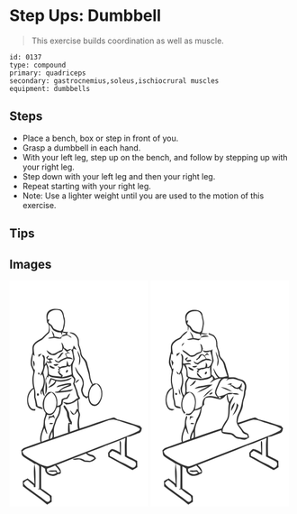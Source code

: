 # Step Ups: Dumbbell
> This exercise builds coordination as well as muscle.

``` 
id: 0137 
type: compound 
primary: quadriceps 
secondary: gastrocnemius,soleus,ischiocrural muscles 
equipment: dumbbells 
``` 

## Steps

 - Place a bench, box or step in front of you.
 - Grasp a dumbbell in each hand.
 - With your left leg, step up on the bench, and follow by stepping up with your right leg.
 - Step down with your left leg and then your right leg.
 - Repeat starting with your right leg.
 - Note: Use a lighter weight until you are used to the motion of this exercise.

## Tips


## Images

<svg width="185pt" height="400" viewBox="0 0 185 300" xmlns="http://www.w3.org/2000/svg">
  <g fill="#FFF">
    <path d="M0 0h185v300H0V0m51.11 41.12c-3.08 4.16-1.36 9.38-1.06 14.06 3.62 3.24 2.83 8.38 1.78 12.59-2.92 2.79-5.89 5.53-8.69 8.44-3.97 2.15-8.19 4.26-11.02 7.9-2.37 3.48-1.11 7.79-1.49 11.65-1.42 4.63-2.42 9.45-2.26 14.31.16 3.6 2.47 6.58 3.37 9.98.28 2.71-.69 5.34-.95 8.02-.66 4.72.01 9.47.94 14.1-7.04 4.2-9.13 13.18-7.78 20.8.79 4.94 4.61 10.41 10.25 9.5.13-.49.41-1.46.55-1.95-2.23.05-4.86.2-6.3-1.88-6.36-7.33-3.82-19.83 4.02-25.13.84 3.78.34 7.64.51 11.46 1.07 3.83 1.96 7.71 2.17 11.7 2.63 2.38 6.09 3.41 9.56 3.72-1.32-2.9-4.7-2.81-7.21-3.98-1.02-3.77-1.48-7.71-2.78-11.43-.05-3.7.27-7.46-.81-11.06-1.98-7.02-2.35-14.55-.52-21.64.27-1.73 1.4-4.31-.94-5.03-1.04-3.02-2.66-6.01-2.36-9.3.33-3.35.85-6.68 1.12-10.03.75.62 1.5 1.24 2.27 1.85-.26-3.59-1.23-7.12-1.08-10.73.54-5.71 6.6-8.35 11.03-10.78 3.15-2.82 5.81-6.16 9.07-8.88 2.39-3.1.51-7.29 1.03-10.84 2.63 2.17 3.05 6.29 6.33 7.75 2.6 1.48 5.58 2.09 8.56 2.09.49 1.28 1.04 2.54 1.65 3.78l.28-3.88c1.73.47 3.47.93 5.22 1.38-.22.32-.66.94-.88 1.26-3.02.28-5.36 2.12-6.8 4.71-2.68-.76-5.41-1.4-8.19-1.69.62-3.2-1.83-5.64-3.46-8.07.73 2.82 1.68 5.57 2.56 8.35-2.48.46-4.95.95-7.37 1.65 3.02 1.8 6.29-.47 9.49.04 2.78.35 5.51 1.49 8.29.44.02-.56.08-1.7.1-2.27 2.85-.54 5.73-2.36 8.66-1.53 1.5 1.21 3.02 2.4 4.84 3.08-.45-2.61-4.24-2.75-5.62-4.84l-.47.92c.45-1.4.1-3.58 2.15-3.82-2.53.03-5.05-.12-7.54-.55 1.91-6.21 4.07-13.09 1.62-19.45-.71-3.88-1.14-8.9-5.71-10.15-5.38-1.03-12.39-1.44-16.13 3.38m28.81 27.69c3.64 1.49 8.1 2.79 9.8 6.74 1.96 3.11 1.37 6.87 1.73 10.33 1.39 3.58 2.93 7.17 2.99 11.09.33 4.88 5.5 7.29 6.73 11.84 1.52 5.08 3.08 10.16 4.5 15.27.77 4.81 1.56 9.79 4.54 13.81-3.71 4.17-5.62 9.63-5.54 15.19-.65.43-1.3.86-1.95 1.28l.18-.89c-3.84-.23-4.42-4.56-5.56-7.4.31-3.4 2.08-6.56 1.75-10.04.16-4.56-2.14-8.76-5.22-11.98-2.89-2.8-3.98-6.81-6.36-9.98.77 3.6 1.65 7.45 4.28 10.2 2.49 2.85 5.14 5.91 5.57 9.85 1.62 4.32-2.65 8.05-1.75 12.37.57 2.25 1.31 4.48 2.45 6.5 1.65 1.3 3.52 2.29 5.24 3.5l.21-1.49c.4.01 1.19.04 1.59.05.06 4.25 1.82 9.12 5.99 10.91 3.76 1.33 7.58-1.15 9.4-4.38 4.07-6.56 4.76-15.69.25-22.21-2.06-3.22-6.51-3.62-9.74-2.13-1.22-3.73-3.29-7.23-3.43-11.24-.29-5.84-2.87-11.2-3.92-16.9-1.01-5.34-7.42-7.56-7.79-13.13-.45-2.91-1.04-5.81-2.19-8.53-1.91-3.95-.02-8.77-2.56-12.54-1.95-3.95-6.66-7.55-11.19-6.09M69.27 81.53c.54 3.49 2.21 6.94.7 10.44-4.77.87-8.16 5.05-13.07 5.18-2.57-1.53-4.88-3.43-7.35-5.11 1.22 5.44 8.95 9.05 13.49 5.01 2.1-1.91 4.95-2.37 7.39-3.66.72-1.27 1.27-2.61 1.65-4.03 1.3 2.36 3.55 3.88 5.52 5.64-.56.41-1.67 1.22-2.22 1.63l-1.37.03c.77 1.59 1.62 3.15 2.39 4.74a57.417 57.417 0 0 0-8.52 3.79l-1.98 1.89c-.59-.11-1.77-.34-2.36-.45-1.03-.71-2.08-1.39-3.14-2.05.52 2.94 3.2 3.81 5.78 4.15 1.79-1.71 3.98-2.84 6.15-3.97 1.45-.45 2.89-.97 4.28-1.59 2.67.06 5.31.46 7.89 1.16-1.32-2.72-4.35-3-7.03-2.86a14.04 14.04 0 0 0-2.26-3.75c.99-.64 1.98-1.29 2.98-1.94 1.02.38 2.05.74 3.09 1.09-1.25-1.2-2.71-2.14-4.22-2.97 1.65-.98 3.42-1.72 5.18-2.49 2.25 4.14 2.69 9.09 2.86 13.74-1.15 2.47-2.55 4.81-3.94 7.16-.6-.08-1.81-.23-2.42-.3-.34-2.13-1.11-4.14-1.97-6.11-.2 2.43-.49 4.85-.96 7.24-2.82.12-5.79-.03-8.24 1.63-1.13-.45-2.26-.9-3.39-1.32.71.9 1.44 1.76 2.21 2.62-.59.74-1.14 1.51-1.63 2.32l2.03.63c-.77.58-1.54 1.15-2.31 1.73 1.17 2.27 2.43 4.79 5.11 5.53-.35.21-1.07.61-1.43.82-5.18-.52-10.62-.14-15.34-2.72-.61-3.12-.74-6.3-.84-9.46-1.01-2.42-1.96-4.87-3.05-7.26-.62 1.38-1.15 2.81-1.94 4.1-.04-3.6.69-7.25 0-10.82-.29-1.8-1.77-2.6-3.53-2.54.7 2.13 2.47 4.1 2 6.47-.39 2.72-.45 5.46-.3 8.2.39 4.53-2.64 8.29-3.92 12.45.2.04.62.12.83.16l1.4-1.64c3.66 6.65 2.69 15.83-1.89 21.78-.18 1.99-.35 4.21 1.5 5.49.37-1.63-1.14-3.91.53-5.13.61 2.67 1.24 5.51 3.49 7.32-.41-3.16-1.5-6.23-1.51-9.43.62-3.37 1.93-6.64 1.76-10.12.28-4.14-1.36-8-2.21-11.97.57-2.78 1.63-5.45 2.13-8.26.53-.79 1.07-1.58 1.6-2.37 2.09 4.27 2.37 9.02 1.92 13.68-.67 1.77-1.89 3.28-2.61 5.03-.39 5.6.04 11.23-.23 16.84-.04 1.08-.11 3.23-.14 4.31 3.02-4.89 2.78-11.04 1.15-16.35-1.06-2.48.49-4.95 1.1-7.33.48.24 1.45.7 1.93.94 0-.69.01-2.05.02-2.74 4.35 3.21 9.84 2.82 14.92 3.63 5.39.92 10.78-.88 15.82-2.63 1.31 1.6 3.74 2.84 3.26 5.28.12 1.58-.69 3.02-1.19 4.47.95 2.85 2.23 5.58 3.3 8.38 1.4 3.48 1.07 7.62 3.76 10.51-4.03 1.64-6.68 5.61-11.07 6.5-3.23 1.07-6.44-.52-9.6-1.01 1.33 1.39 2.95 2.44 4.55 3.5 5.55-.13 11-2.17 14.87-6.22-.03 4.18.23 8.35.75 12.49-.47-.03-1.4-.09-1.87-.13-.61 2.4-1.5 4.76-3.34 6.5-1.66-1.28-3.37-2.59-4.32-4.51-.2 0-.6.01-.81.01 1.06 1.97 1.67 4.68 4.01 5.51 2.91-.04 4.33-2.86 5.8-4.89.48 1.61 1.36 3.17 1.31 4.89-.83 6.26-2.25 12.72-.72 18.99-3.58 1.29-7.23 2.41-10.74 3.9-.22-3.59-.56-7.17-.56-10.77.74.22 2.21.64 2.95.85.06-.75.17-2.27.23-3.03-.94-1.79-1.93-3.56-2.65-5.45-1.18-3.13-.46-6.79-2.42-9.66-1.55-2.51-2.76-5.29-4.86-7.4-.31.18-.92.55-1.23.73-.04 2.44 2.3 4.18 3.24 6.32 1.71 2.39 1.11 5.42 1.8 8.12.79 2.15 1.77 4.24 2.26 6.5.71.53 1.46 1.02 2.2 1.53-1.05.06-2.08.11-3.12.15-.23 4.3-.74 8.61-.28 12.92-6.38 1.9-12.63 4.22-18.88 6.51-.06-5.39-.86-10.94 1.1-16.12 1.45-3.71 2.13-7.8 4.61-11.02 2.8-4.21 3.28-9.43 3.4-14.35.77-.96 1.58-1.88 2.37-2.82.11-1.67.33-3.32.43-4.98 1.62-1.42 3.81-1.92 5.9-2.09 1.63-2.17 2.88-4.6 3.75-7.16-2.18 1.06-3.3 3.25-4.44 5.26-2.34.67-4.8 1.19-6.88 2.52-.47 2.01-.45 4.09-.91 6.09-1.26 1.53-3.08 2.63-5.1 2.6.72-5.14.38-10.74-2.72-15.1-1.98-3.46-7.6-4.74-10.41-1.59-6.62 6.59-8.53 18.65-2.36 26.09.23 3.27-1.46 6.21-2.17 9.32-.37 3.84-.15 7.85-1.71 11.46-2.07 5.74-4.45 11.86-2.75 18.02-7.15 2.6-14.34 5.08-21.5 7.65-1.87.53-3.07 2.13-4.36 3.46 1.16 2.31-.24 5.25 1.83 7.22 4.85 4.3 11.11 6.59 16.09 10.71.48.02 1.43.07 1.91.09 1.49 1.38 4.62 1.95 4.27 4.48-.05 9.6.1 19.2-.13 28.8l-1.33-.37c-.09.21-.27.61-.36.82 1.31.21 2.9-.17 3.92.92 3.59 2.95 7.44 5.58 11.4 8.02.83 2.24 2.19 5.14-.14 6.99-2.1 2.09-4.82-.37-6.56-1.73-5.43-4.69-11.72-8.22-17.25-12.77-3.65-3.05-8.55-5.12-10.43-9.8 1.49-1.64 3.01-3.46 5.31-3.9 2.54 2.53 5.33 4.78 8.19 6.95.07.62.22 1.87.3 2.49.53-.06 1.6-.18 2.13-.25-.25-8.72.58-17.51-.66-26.18-.21-1.08-.65-3.25-.86-4.34-1.38 8.73-.36 17.69.19 26.46-2.73-2.89-6.16-4.94-9.24-7.42-2.16 1.17-4.28 2.41-6.4 3.66-.01 2.29.11 4.57.19 6.86 10.49 8.46 22.02 15.6 32.27 24.36 2.01-1.22 4.04-2.42 6.05-3.64-.03-2.65-.07-5.3-.13-7.95-4.49-3.44-8.96-6.92-13.83-9.81-.13-9.83-.14-19.66.01-29.48 1.76.98 3.5 2.01 5.2 3.1-1.07 8.54 11.13 12.65 16.84 7.39 1.53-.26 3.69-.3 4.19-2.14.46-4.2-3.07-7.42-5.84-10.06 13.05-5.22 26.17-10.28 39.25-15.43 1.63 1.45 3.3 3.08 5.52 3.55 2.15.51 4.53.93 5.71 3.06-1.88 1.29-3.86 2.44-5.94 3.35-2.12-.48-4.29-.66-6.46-.55-4.72-3.95-11.18-3.49-16.72-1.79 3.1 1.76 6.59-.3 9.85.44 2.18.8 4.16 2.03 6.23 3.07 2.3-.1 4.58.36 6.88.37 3.15-1 6.58-2.13 8.37-5.16-1.51-1.75-2.82-4.18-5.38-4.42-2.3-.38-4.38-1.41-6.27-2.74 8.79-3.68 18.02-6.29 26.58-10.51.01.77.02 2.32.03 3.09.09-.98.17-1.96.25-2.93 8.07-2.96 16.06-6.15 23.99-9.47-1.4 8.09-.64 16.35-.72 24.51 4.2 2.97 9.23 4.46 13.61 7.12 2.49 2.84.64 8.24-3.44 7.99-4.35-1.81-8.17-4.67-12.58-6.36-6.16-2.62-11.6-6.66-17.77-9.23l-.24-3.94c1.26-1.02 2.53-2.03 3.8-3.04 4.02 1.56 7.81 3.65 11.42 6.02-.06-5.32.05-10.64.01-15.96.17-1.57-.72-2.8-1.87-3.74-.02 5.29.55 10.57.44 15.86-3.21-1.96-6.59-3.8-10.31-4.56-2.43.58-3.88 3.15-5.4 4.99-.23 1.84.13 3.69.27 5.53 10.76 5.83 21.51 11.69 32.19 17.66 2.21-1.29 4.4-2.59 6.52-4.02-.09-2.73-.18-5.45-.24-8.17-4.34-2.83-9.24-4.63-13.71-7.15-.34-8.34-.24-16.72-.01-25.07 5.81-.17 10.78-3.52 16.24-5.07 2.87-.65 3.21-4.07 3.64-6.47-.82-.95-1.63-1.9-2.44-2.86-10.13-2.7-19.88-6.86-30.21-8.78-1.81-1.01-3.56-2.89-5.83-2.3-15.08 4-29.62 9.8-44.47 14.56-1.18-5.81-.92-11.89.55-17.61.48-2.76-1.97-5.02-1.68-7.78.13-4.29-.04-8.58-.86-12.8.95-.67 1.88-1.37 2.78-2.09-1.17-2.29-2.93-4.35-3.12-7.02-.52-3.61-2.7-6.68-3.38-10.24l-1.19-2.15c.46-1.91 1.31-3.76 1.36-5.74-.09-2.12-2.01-3.38-2.86-5.16-1.16-4.13-1.1-8.48-.99-12.73.02-3.25 2.02-5.99 2.75-9.06-.33-4.67-2.56-9.17-1.56-13.92 1.07.35 3.22 1.05 4.29 1.41-1.27-1.9-2.67-3.71-3.86-5.66-.54 1.57-1.06 3.15-1.54 4.74l-1.52.88c-1.57-2.1-3.83-.14-5.71.26-.95-.68-1.91-1.36-2.86-2.03-.35-.25-1.06-.75-1.41-1-.62-2.6-1.38-5.34-3.47-7.16m21.21 11.09c.39 3.59 1.97 6.88 2.78 10.36-.11 3.1-.82 6.17-.47 9.29 3.54-6.37 1.42-13.9-2.31-19.65m-24.23 7.4c-1.01 1.1-1.87 2.33-2.37 3.74 1.38-.91 2.71-1.91 4.05-2.88 1.21-2 2.74-3.78 4.28-5.53-3.11-.49-4.51 2.52-5.96 4.67m-27.73-1.86c.07.75.2 2.25.27 3.01 1.44-1.43 2.9-2.85 4.28-4.34-1.53.4-3.04.86-4.55 1.33m13.12 1.19c-.86.79-1.72 1.57-2.58 2.36.44 2.29 2.53 3.1 4.56 3.66-.21.62-.61 1.87-.81 2.49-.89-.27-2.68-.81-3.57-1.09.88 3.75 4.91 1.75 7.52 2.17-.28-.57-.83-1.71-1.11-2.28l-.64 1.11c-.1-1.04-.19-2.08-.27-3.13.85-.06 2.54-.2 3.39-.27-1.81-2.55-4.97-.78-7.48-1 .29-1.43 1.03-2.57 2.2-3.42-.4-.2-.81-.4-1.21-.6m-19 14.64c1.51-2.8 1.4-5.97-1.05-8.24-.3 2.79.25 5.57 1.05 8.24m26.03-3.01c1.47 3.22 5.46 2.33 6.76-.56-2.26.16-4.51.37-6.76.56m-4.88 1.06c-.03.58-.1 1.73-.13 2.31 2.17 1.03 4.81 3.68 7.03 1.37-2.3-1.22-4.58-2.49-6.9-3.68m-15.29 9.9c-.8.85.05 3.09 1.36 2.52.89-.86-.1-3.04-1.36-2.52m16.42 7.18c-1.34 2.83-2.9 5.83-1.92 9.03.93-2.47 1.82-4.95 3.07-7.28 1.68.62 3.35 1.26 5.02 1.92-1.52 4.74-6.9 5.56-9.53 9.25 4.68-1.1 9.8-3.78 10.78-8.95 3.65.94 7.48 1.12 11.18.27 3.55-.84 7.77-1.29 9.74-4.85-5.21 1.87-10.54 3.93-16.18 3.51-4.26.1-8.1-1.96-12.16-2.9m33.06 7.09c2.03-1.35 3.96-2.95 5.22-5.08-2.68.46-4.89 2.27-5.22 5.08m-22.06 2.72c-1.47.23-2.27 1.49-3.07 2.59 5.79-1.25 11.4-3.54 17.38-3.74-4.52 2.61-10 3.84-13.51 7.95-1.62 1.73-4.28 1.39-6.36 2.19 1.48.58 3.03 1.19 4.64.8 5.28-.97 10.69-.85 15.94-1.97 1.68-.41 2.85-1.77 4.13-2.84-5.62 1.51-11.37 2.26-17.16 2.59 3.7-4.26 9.7-5.01 14.51-7.53-.13-1.01-.23-2.01-.43-3-5.46-.03-10.88 1.32-16.07 2.96m-28.71 10.65c-1.38.93-.34 4.03 1.41 2.93 1.53-.91.3-3.94-1.41-2.93z"/>
    <path d="M53.5 41.57c3.6-3.02 8.94-3.91 13.33-2.56 4.49 2.39 4.34 7.83 5.46 12.12.99 3.92-.37 7.88-1.07 11.74-.11 1.8-1.47 3.23-3.21 3.63-2.93-.55-5.91-1.37-8.5-2.88-1.31-1.43-1.96-3.31-3.14-4.82-1.53-1.22-3.16-2.32-4.64-3.61.49-1.4 1-2.79 1.5-4.18-.6.11-1.8.34-2.41.45-.18-3.46.07-7.3 2.68-9.89zM80.32 114.05c.42-.45 1.27-1.35 1.7-1.79.03 4.06.94 8.06.83 12.14-3.97 1.65-8.21 2.46-12.38 3.45.15-.62.47-1.85.62-2.47-1.88-1.03-3.44-2.51-4.79-4.16.51-.53 1.02-1.06 1.54-1.58-2.81-1.78.69-3.49 2.17-4.04 2.73-.27 5.37-.85 7.79-2.17.63.16 1.89.46 2.52.62m-2.89 4.32c-1.63.01-3.12 2.92-1.43 3.74 1.19-.31 3.2-3.17 1.43-3.74zM108.7 142.62c1.48-2.94 4.57-4.32 7.35-5.71 8.78 5.71 8.29 19.53 1 26.21-2.86 2.58-7.6 1.07-8.99-2.35-2.62-5.66-2.32-12.68.64-18.15zM46.71 159.08c.91-5.11 4.88-8.84 9.4-10.97 8.15 5.74 8.39 18.16 2.65 25.63-1.86 2.44-5.59 4.07-8.3 1.99-4.94-3.86-4.79-11.05-3.75-16.65z"/>
    <path d="M62.93 168.85c.71-1.39 2.67-.9 3.93-1.18a28.85 28.85 0 0 1-5.65 16.54c-.94 4.09-2.68 7.94-3.82 11.97-2.07 4.55-5.24 8.9-4.81 14.19-3.19 1.23-6.42 2.34-9.63 3.52-1.07-6.29.81-12.56 3.54-18.17 1.28 2.67 1.49 6.12 4.06 7.99-1.24-6.46-4.69-13.05-2.65-19.69.51-2.16 1.45-4.19 2.26-6.25 2.34.9 5.1 1.02 7.22-.5 2.99-1.88 4.07-5.42 5.55-8.42m-6.42 11.02c-1.32.03-2.65.07-3.98.11-.14 1.74-.26 3.49-.33 5.24.51-1.06 1.01-2.13 1.49-3.2 1.58-.38 3.16-.75 4.73-1.15.77.84 1.55 1.67 2.35 2.5-.54-1.84-1.14-3.65-1.73-5.47-.85.65-1.69 1.31-2.53 1.97m-3.49 10.11c1.92.96 3.86.7 5.52-.61-1.89-.37-4.06-1.27-5.52.61zM122.09 189.07c5.53-1.8 10.91-4.74 16.86-4.67 5.45.9 10.57 3.07 15.84 4.62 6.22 2.07 12.9 3.32 18.42 7.04 1.71.87-.19 3.24-1.46 3.58-16.61 8.14-34.3 13.79-51.44 20.7-19.74 7.62-39.48 15.27-59.21 22.94-3.69 1.15-7.18 3.25-11.11 3.46-3.93-.89-7.82-2.15-11.32-4.17-6.21-3.48-12.64-6.62-18.39-10.84-1.82-1.06-2.27-3.23-3.09-4.99 1.69-1.48 3.45-2.99 5.65-3.62 6.36-2.1 12.7-4.28 18.94-6.7 13.07-4.3 26.07-8.79 39.02-13.42 13.87-4.31 27.52-9.32 41.29-13.93zM54.19 209.93c.19-3.35 1.37-6.51 2.92-9.45 0 3.29 2.27 9.05-2.92 9.45zM50.01 249.72c3.66-1.27 7.37-2.48 10.79-4.33 2.69 2.62 5.07 5.53 7 8.76-1.22.36-2.45.71-3.67 1.04-.57-1.12-1.13-2.23-1.69-3.35-3.68.63-7.97-.74-11.13 1.56 3.23.52 6.5.74 9.74.2.52.37 1.57 1.11 2.09 1.48-3.98 3.65-10.16 2.38-13.1-1.89-.05-1.17-.06-2.32-.03-3.47z"/>
  </g>
  <g fill="#333">
    <path d="M51.11 41.12c3.74-4.82 10.75-4.41 16.13-3.38 4.57 1.25 5 6.27 5.71 10.15 2.45 6.36.29 13.24-1.62 19.45 2.49.43 5.01.58 7.54.55-2.05.24-1.7 2.42-2.15 3.82l.47-.92c1.38 2.09 5.17 2.23 5.62 4.84-1.82-.68-3.34-1.87-4.84-3.08-2.93-.83-5.81.99-8.66 1.53-.02.57-.08 1.71-.1 2.27-2.78 1.05-5.51-.09-8.29-.44-3.2-.51-6.47 1.76-9.49-.04 2.42-.7 4.89-1.19 7.37-1.65-.88-2.78-1.83-5.53-2.56-8.35 1.63 2.43 4.08 4.87 3.46 8.07 2.78.29 5.51.93 8.19 1.69 1.44-2.59 3.78-4.43 6.8-4.71.22-.32.66-.94.88-1.26-1.75-.45-3.49-.91-5.22-1.38l-.28 3.88c-.61-1.24-1.16-2.5-1.65-3.78-2.98 0-5.96-.61-8.56-2.09-3.28-1.46-3.7-5.58-6.33-7.75-.52 3.55 1.36 7.74-1.03 10.84-3.26 2.72-5.92 6.06-9.07 8.88C39 80.69 32.94 83.33 32.4 89.04c-.15 3.61.82 7.14 1.08 10.73-.77-.61-1.52-1.23-2.27-1.85-.27 3.35-.79 6.68-1.12 10.03-.3 3.29 1.32 6.28 2.36 9.3 2.34.72 1.21 3.3.94 5.03-1.83 7.09-1.46 14.62.52 21.64 1.08 3.6.76 7.36.81 11.06 1.3 3.72 1.76 7.66 2.78 11.43 2.51 1.17 5.89 1.08 7.21 3.98-3.47-.31-6.93-1.34-9.56-3.72-.21-3.99-1.1-7.87-2.17-11.7-.17-3.82.33-7.68-.51-11.46-7.84 5.3-10.38 17.8-4.02 25.13 1.44 2.08 4.07 1.93 6.3 1.88-.14.49-.42 1.46-.55 1.95-5.64.91-9.46-4.56-10.25-9.5-1.35-7.62.74-16.6 7.78-20.8-.93-4.63-1.6-9.38-.94-14.1.26-2.68 1.23-5.31.95-8.02-.9-3.4-3.21-6.38-3.37-9.98-.16-4.86.84-9.68 2.26-14.31.38-3.86-.88-8.17 1.49-11.65 2.83-3.64 7.05-5.75 11.02-7.9 2.8-2.91 5.77-5.65 8.69-8.44 1.05-4.21 1.84-9.35-1.78-12.59-.3-4.68-2.02-9.9 1.06-14.06m2.39.45c-2.61 2.59-2.86 6.43-2.68 9.89.61-.11 1.81-.34 2.41-.45-.5 1.39-1.01 2.78-1.5 4.18 1.48 1.29 3.11 2.39 4.64 3.61 1.18 1.51 1.83 3.39 3.14 4.82 2.59 1.51 5.57 2.33 8.5 2.88 1.74-.4 3.1-1.83 3.21-3.63.7-3.86 2.06-7.82 1.07-11.74-1.12-4.29-.97-9.73-5.46-12.12-4.39-1.35-9.73-.46-13.33 2.56z"/>
    <path d="M79.92 68.81c4.53-1.46 9.24 2.14 11.19 6.09 2.54 3.77.65 8.59 2.56 12.54 1.15 2.72 1.74 5.62 2.19 8.53.37 5.57 6.78 7.79 7.79 13.13 1.05 5.7 3.63 11.06 3.92 16.9.14 4.01 2.21 7.51 3.43 11.24 3.23-1.49 7.68-1.09 9.74 2.13 4.51 6.52 3.82 15.65-.25 22.21-1.82 3.23-5.64 5.71-9.4 4.38-4.17-1.79-5.93-6.66-5.99-10.91-.4-.01-1.19-.04-1.59-.05l-.21 1.49c-1.72-1.21-3.59-2.2-5.24-3.5-1.14-2.02-1.88-4.25-2.45-6.5-.9-4.32 3.37-8.05 1.75-12.37-.43-3.94-3.08-7-5.57-9.85-2.63-2.75-3.51-6.6-4.28-10.2 2.38 3.17 3.47 7.18 6.36 9.98 3.08 3.22 5.38 7.42 5.22 11.98.33 3.48-1.44 6.64-1.75 10.04 1.14 2.84 1.72 7.17 5.56 7.4l-.18.89c.65-.42 1.3-.85 1.95-1.28-.08-5.56 1.83-11.02 5.54-15.19-2.98-4.02-3.77-9-4.54-13.81-1.42-5.11-2.98-10.19-4.5-15.27-1.23-4.55-6.4-6.96-6.73-11.84-.06-3.92-1.6-7.51-2.99-11.09-.36-3.46.23-7.22-1.73-10.33-1.7-3.95-6.16-5.25-9.8-6.74m28.78 73.81c-2.96 5.47-3.26 12.49-.64 18.15 1.39 3.42 6.13 4.93 8.99 2.35 7.29-6.68 7.78-20.5-1-26.21-2.78 1.39-5.87 2.77-7.35 5.71z"/>
    <path d="M69.27 81.53c2.09 1.82 2.85 4.56 3.47 7.16.35.25 1.06.75 1.41 1 .95.67 1.91 1.35 2.86 2.03 1.88-.4 4.14-2.36 5.71-.26l1.52-.88c.48-1.59 1-3.17 1.54-4.74 1.19 1.95 2.59 3.76 3.86 5.66-1.07-.36-3.22-1.06-4.29-1.41-1 4.75 1.23 9.25 1.56 13.92-.73 3.07-2.73 5.81-2.75 9.06-.11 4.25-.17 8.6.99 12.73.85 1.78 2.77 3.04 2.86 5.16-.05 1.98-.9 3.83-1.36 5.74l1.19 2.15c.68 3.56 2.86 6.63 3.38 10.24.19 2.67 1.95 4.73 3.12 7.02-.9.72-1.83 1.42-2.78 2.09.82 4.22.99 8.51.86 12.8-.29 2.76 2.16 5.02 1.68 7.78-1.47 5.72-1.73 11.8-.55 17.61 14.85-4.76 29.39-10.56 44.47-14.56 2.27-.59 4.02 1.29 5.83 2.3 10.33 1.92 20.08 6.08 30.21 8.78.81.96 1.62 1.91 2.44 2.86-.43 2.4-.77 5.82-3.64 6.47-5.46 1.55-10.43 4.9-16.24 5.07-.23 8.35-.33 16.73.01 25.07 4.47 2.52 9.37 4.32 13.71 7.15.06 2.72.15 5.44.24 8.17-2.12 1.43-4.31 2.73-6.52 4.02-10.68-5.97-21.43-11.83-32.19-17.66-.14-1.84-.5-3.69-.27-5.53 1.52-1.84 2.97-4.41 5.4-4.99 3.72.76 7.1 2.6 10.31 4.56.11-5.29-.46-10.57-.44-15.86 1.15.94 2.04 2.17 1.87 3.74.04 5.32-.07 10.64-.01 15.96-3.61-2.37-7.4-4.46-11.42-6.02-1.27 1.01-2.54 2.02-3.8 3.04l.24 3.94c6.17 2.57 11.61 6.61 17.77 9.23 4.41 1.69 8.23 4.55 12.58 6.36 4.08.25 5.93-5.15 3.44-7.99-4.38-2.66-9.41-4.15-13.61-7.12.08-8.16-.68-16.42.72-24.51-7.93 3.32-15.92 6.51-23.99 9.47-.08.97-.16 1.95-.25 2.93-.01-.77-.02-2.32-.03-3.09-8.56 4.22-17.79 6.83-26.58 10.51 1.89 1.33 3.97 2.36 6.27 2.74 2.56.24 3.87 2.67 5.38 4.42-1.79 3.03-5.22 4.16-8.37 5.16-2.3-.01-4.58-.47-6.88-.37-2.07-1.04-4.05-2.27-6.23-3.07-3.26-.74-6.75 1.32-9.85-.44 5.54-1.7 12-2.16 16.72 1.79 2.17-.11 4.34.07 6.46.55 2.08-.91 4.06-2.06 5.94-3.35-1.18-2.13-3.56-2.55-5.71-3.06-2.22-.47-3.89-2.1-5.52-3.55-13.08 5.15-26.2 10.21-39.25 15.43 2.77 2.64 6.3 5.86 5.84 10.06-.5 1.84-2.66 1.88-4.19 2.14-5.71 5.26-17.91 1.15-16.84-7.39-1.7-1.09-3.44-2.12-5.2-3.1-.15 9.82-.14 19.65-.01 29.48 4.87 2.89 9.34 6.37 13.83 9.81.06 2.65.1 5.3.13 7.95-2.01 1.22-4.04 2.42-6.05 3.64-10.25-8.76-21.78-15.9-32.27-24.36-.08-2.29-.2-4.57-.19-6.86 2.12-1.25 4.24-2.49 6.4-3.66 3.08 2.48 6.51 4.53 9.24 7.42-.55-8.77-1.57-17.73-.19-26.46.21 1.09.65 3.26.86 4.34 1.24 8.67.41 17.46.66 26.18-.53.07-1.6.19-2.13.25-.08-.62-.23-1.87-.3-2.49-2.86-2.17-5.65-4.42-8.19-6.95-2.3.44-3.82 2.26-5.31 3.9 1.88 4.68 6.78 6.75 10.43 9.8 5.53 4.55 11.82 8.08 17.25 12.77 1.74 1.36 4.46 3.82 6.56 1.73 2.33-1.85.97-4.75.14-6.99-3.96-2.44-7.81-5.07-11.4-8.02-1.02-1.09-2.61-.71-3.92-.92.09-.21.27-.61.36-.82l1.33.37c.23-9.6.08-19.2.13-28.8.35-2.53-2.78-3.1-4.27-4.48-.48-.02-1.43-.07-1.91-.09-4.98-4.12-11.24-6.41-16.09-10.71-2.07-1.97-.67-4.91-1.83-7.22 1.29-1.33 2.49-2.93 4.36-3.46 7.16-2.57 14.35-5.05 21.5-7.65-1.7-6.16.68-12.28 2.75-18.02 1.56-3.61 1.34-7.62 1.71-11.46.71-3.11 2.4-6.05 2.17-9.32-6.17-7.44-4.26-19.5 2.36-26.09 2.81-3.15 8.43-1.87 10.41 1.59 3.1 4.36 3.44 9.96 2.72 15.1 2.02.03 3.84-1.07 5.1-2.6.46-2 .44-4.08.91-6.09 2.08-1.33 4.54-1.85 6.88-2.52 1.14-2.01 2.26-4.2 4.44-5.26-.87 2.56-2.12 4.99-3.75 7.16-2.09.17-4.28.67-5.9 2.09-.1 1.66-.32 3.31-.43 4.98-.79.94-1.6 1.86-2.37 2.82-.12 4.92-.6 10.14-3.4 14.35-2.48 3.22-3.16 7.31-4.61 11.02-1.96 5.18-1.16 10.73-1.1 16.12 6.25-2.29 12.5-4.61 18.88-6.51-.46-4.31.05-8.62.28-12.92 1.04-.04 2.07-.09 3.12-.15-.74-.51-1.49-1-2.2-1.53-.49-2.26-1.47-4.35-2.26-6.5-.69-2.7-.09-5.73-1.8-8.12-.94-2.14-3.28-3.88-3.24-6.32.31-.18.92-.55 1.23-.73 2.1 2.11 3.31 4.89 4.86 7.4 1.96 2.87 1.24 6.53 2.42 9.66.72 1.89 1.71 3.66 2.65 5.45-.06.76-.17 2.28-.23 3.03-.74-.21-2.21-.63-2.95-.85 0 3.6.34 7.18.56 10.77 3.51-1.49 7.16-2.61 10.74-3.9-1.53-6.27-.11-12.73.72-18.99.05-1.72-.83-3.28-1.31-4.89-1.47 2.03-2.89 4.85-5.8 4.89-2.34-.83-2.95-3.54-4.01-5.51.21 0 .61-.01.81-.01.95 1.92 2.66 3.23 4.32 4.51 1.84-1.74 2.73-4.1 3.34-6.5.47.04 1.4.1 1.87.13-.52-4.14-.78-8.31-.75-12.49-3.87 4.05-9.32 6.09-14.87 6.22-1.6-1.06-3.22-2.11-4.55-3.5 3.16.49 6.37 2.08 9.6 1.01 4.39-.89 7.04-4.86 11.07-6.5-2.69-2.89-2.36-7.03-3.76-10.51-1.07-2.8-2.35-5.53-3.3-8.38.5-1.45 1.31-2.89 1.19-4.47.48-2.44-1.95-3.68-3.26-5.28-5.04 1.75-10.43 3.55-15.82 2.63-5.08-.81-10.57-.42-14.92-3.63-.01.69-.02 2.05-.02 2.74-.48-.24-1.45-.7-1.93-.94-.61 2.38-2.16 4.85-1.1 7.33 1.63 5.31 1.87 11.46-1.15 16.35.03-1.08.1-3.23.14-4.31.27-5.61-.16-11.24.23-16.84.72-1.75 1.94-3.26 2.61-5.03.45-4.66.17-9.41-1.92-13.68-.53.79-1.07 1.58-1.6 2.37-.5 2.81-1.56 5.48-2.13 8.26.85 3.97 2.49 7.83 2.21 11.97.17 3.48-1.14 6.75-1.76 10.12.01 3.2 1.1 6.27 1.51 9.43-2.25-1.81-2.88-4.65-3.49-7.32-1.67 1.22-.16 3.5-.53 5.13-1.85-1.28-1.68-3.5-1.5-5.49 4.58-5.95 5.55-15.13 1.89-21.78l-1.4 1.64c-.21-.04-.63-.12-.83-.16 1.28-4.16 4.31-7.92 3.92-12.45-.15-2.74-.09-5.48.3-8.2.47-2.37-1.3-4.34-2-6.47 1.76-.06 3.24.74 3.53 2.54.69 3.57-.04 7.22 0 10.82.79-1.29 1.32-2.72 1.94-4.1 1.09 2.39 2.04 4.84 3.05 7.26.1 3.16.23 6.34.84 9.46 4.72 2.58 10.16 2.2 15.34 2.72.36-.21 1.08-.61 1.43-.82-2.68-.74-3.94-3.26-5.11-5.53.77-.58 1.54-1.15 2.31-1.73l-2.03-.63c.49-.81 1.04-1.58 1.63-2.32-.77-.86-1.5-1.72-2.21-2.62 1.13.42 2.26.87 3.39 1.32 2.45-1.66 5.42-1.51 8.24-1.63.47-2.39.76-4.81.96-7.24.86 1.97 1.63 3.98 1.97 6.11.61.07 1.82.22 2.42.3 1.39-2.35 2.79-4.69 3.94-7.16-.17-4.65-.61-9.6-2.86-13.74-1.76.77-3.53 1.51-5.18 2.49 1.51.83 2.97 1.77 4.22 2.97-1.04-.35-2.07-.71-3.09-1.09-1 .65-1.99 1.3-2.98 1.94.95 1.13 1.7 2.38 2.26 3.75 2.68-.14 5.71.14 7.03 2.86-2.58-.7-5.22-1.1-7.89-1.16-1.39.62-2.83 1.14-4.28 1.59-2.17 1.13-4.36 2.26-6.15 3.97-2.58-.34-5.26-1.21-5.78-4.15 1.06.66 2.11 1.34 3.14 2.05.59.11 1.77.34 2.36.45l1.98-1.89c2.73-1.5 5.58-2.75 8.52-3.79-.77-1.59-1.62-3.15-2.39-4.74l1.37-.03c.55-.41 1.66-1.22 2.22-1.63-1.97-1.76-4.22-3.28-5.52-5.64-.38 1.42-.93 2.76-1.65 4.03-2.44 1.29-5.29 1.75-7.39 3.66-4.54 4.04-12.27.43-13.49-5.01 2.47 1.68 4.78 3.58 7.35 5.11 4.91-.13 8.3-4.31 13.07-5.18 1.51-3.5-.16-6.95-.7-10.44m11.05 32.52c-.63-.16-1.89-.46-2.52-.62-2.42 1.32-5.06 1.9-7.79 2.17-1.48.55-4.98 2.26-2.17 4.04-.52.52-1.03 1.05-1.54 1.58 1.35 1.65 2.91 3.13 4.79 4.16-.15.62-.47 1.85-.62 2.47 4.17-.99 8.41-1.8 12.38-3.45.11-4.08-.8-8.08-.83-12.14-.43.44-1.28 1.34-1.7 1.79m-33.61 45.03c-1.04 5.6-1.19 12.79 3.75 16.65 2.71 2.08 6.44.45 8.3-1.99 5.74-7.47 5.5-19.89-2.65-25.63-4.52 2.13-8.49 5.86-9.4 10.97m16.22 9.77c-1.48 3-2.56 6.54-5.55 8.42-2.12 1.52-4.88 1.4-7.22.5-.81 2.06-1.75 4.09-2.26 6.25-2.04 6.64 1.41 13.23 2.65 19.69-2.57-1.87-2.78-5.32-4.06-7.99-2.73 5.61-4.61 11.88-3.54 18.17 3.21-1.18 6.44-2.29 9.63-3.52-.43-5.29 2.74-9.64 4.81-14.19 1.14-4.03 2.88-7.88 3.82-11.97a28.85 28.85 0 0 0 5.65-16.54c-1.26.28-3.22-.21-3.93 1.18m59.16 20.22c-13.77 4.61-27.42 9.62-41.29 13.93-12.95 4.63-25.95 9.12-39.02 13.42-6.24 2.42-12.58 4.6-18.94 6.7-2.2.63-3.96 2.14-5.65 3.62.82 1.76 1.27 3.93 3.09 4.99 5.75 4.22 12.18 7.36 18.39 10.84 3.5 2.02 7.39 3.28 11.32 4.17 3.93-.21 7.42-2.31 11.11-3.46 19.73-7.67 39.47-15.32 59.21-22.94 17.14-6.91 34.83-12.56 51.44-20.7 1.27-.34 3.17-2.71 1.46-3.58-5.52-3.72-12.2-4.97-18.42-7.04-5.27-1.55-10.39-3.72-15.84-4.62-5.95-.07-11.33 2.87-16.86 4.67m-67.9 20.86c5.19-.4 2.92-6.16 2.92-9.45-1.55 2.94-2.73 6.1-2.92 9.45m-4.18 39.79c-.03 1.15-.02 2.3.03 3.47 2.94 4.27 9.12 5.54 13.1 1.89-.52-.37-1.57-1.11-2.09-1.48-3.24.54-6.51.32-9.74-.2 3.16-2.3 7.45-.93 11.13-1.56.56 1.12 1.12 2.23 1.69 3.35 1.22-.33 2.45-.68 3.67-1.04-1.93-3.23-4.31-6.14-7-8.76-3.42 1.85-7.13 3.06-10.79 4.33z"/>
    <path d="M90.48 92.62c3.73 5.75 5.85 13.28 2.31 19.65-.35-3.12.36-6.19.47-9.29-.81-3.48-2.39-6.77-2.78-10.36zM66.25 100.02c1.45-2.15 2.85-5.16 5.96-4.67-1.54 1.75-3.07 3.53-4.28 5.53-1.34.97-2.67 1.97-4.05 2.88.5-1.41 1.36-2.64 2.37-3.74zM38.52 98.16c1.51-.47 3.02-.93 4.55-1.33-1.38 1.49-2.84 2.91-4.28 4.34-.07-.76-.2-2.26-.27-3.01zM51.64 99.35c.4.2.81.4 1.21.6-1.17.85-1.91 1.99-2.2 3.42 2.51.22 5.67-1.55 7.48 1-.85.07-2.54.21-3.39.27.08 1.05.17 2.09.27 3.13l.64-1.11c.28.57.83 1.71 1.11 2.28-2.61-.42-6.64 1.58-7.52-2.17.89.28 2.68.82 3.57 1.09.2-.62.6-1.87.81-2.49-2.03-.56-4.12-1.37-4.56-3.66.86-.79 1.72-1.57 2.58-2.36zM32.64 113.99c-.8-2.67-1.35-5.45-1.05-8.24 2.45 2.27 2.56 5.44 1.05 8.24zM58.67 110.98c2.25-.19 4.5-.4 6.76-.56-1.3 2.89-5.29 3.78-6.76.56zM53.79 112.04c2.32 1.19 4.6 2.46 6.9 3.68-2.22 2.31-4.86-.34-7.03-1.37.03-.58.1-1.73.13-2.31zM77.43 118.37c1.77.57-.24 3.43-1.43 3.74-1.69-.82-.2-3.73 1.43-3.74zM38.5 121.94c1.26-.52 2.25 1.66 1.36 2.52-1.31.57-2.16-1.67-1.36-2.52zM54.92 129.12c4.06.94 7.9 3 12.16 2.9 5.64.42 10.97-1.64 16.18-3.51-1.97 3.56-6.19 4.01-9.74 4.85-3.7.85-7.53.67-11.18-.27-.98 5.17-6.1 7.85-10.78 8.95 2.63-3.69 8.01-4.51 9.53-9.25-1.67-.66-3.34-1.3-5.02-1.92-1.25 2.33-2.14 4.81-3.07 7.28-.98-3.2.58-6.2 1.92-9.03zM87.98 136.21c.33-2.81 2.54-4.62 5.22-5.08-1.26 2.13-3.19 3.73-5.22 5.08zM65.92 138.93c5.19-1.64 10.61-2.99 16.07-2.96.2.99.3 1.99.43 3-4.81 2.52-10.81 3.27-14.51 7.53 5.79-.33 11.54-1.08 17.16-2.59-1.28 1.07-2.45 2.43-4.13 2.84-5.25 1.12-10.66 1-15.94 1.97-1.61.39-3.16-.22-4.64-.8 2.08-.8 4.74-.46 6.36-2.19 3.51-4.11 8.99-5.34 13.51-7.95-5.98.2-11.59 2.49-17.38 3.74.8-1.1 1.6-2.36 3.07-2.59zM37.21 149.58c1.71-1.01 2.94 2.02 1.41 2.93-1.75 1.1-2.79-2-1.41-2.93zM56.51 179.87c.84-.66 1.68-1.32 2.53-1.97.59 1.82 1.19 3.63 1.73 5.47-.8-.83-1.58-1.66-2.35-2.5-1.57.4-3.15.77-4.73 1.15-.48 1.07-.98 2.14-1.49 3.2.07-1.75.19-3.5.33-5.24 1.33-.04 2.66-.08 3.98-.11zM53.02 189.98c1.46-1.88 3.63-.98 5.52-.61-1.66 1.31-3.6 1.57-5.52.61z"/>
  </g>
</svg>

<svg width="185pt" height="400" viewBox="0 0 185 300" xmlns="http://www.w3.org/2000/svg">
  <g fill="#FFF">
    <path d="M0 0h185v300H0V0m56.39 38.44c-5.07.35-10.01 4.09-10.26 9.44.33 4.33-.05 9.29 3.44 12.53-.01 2.06.02 4.12.25 6.16.75-1.99.69-4.15.84-6.23 2.03 2.68 3.34 6.19 6.49 7.82 2.48 1.55 5.44 2.08 8.32 2.14a74.68 74.68 0 0 0 1.57 3.82l.36-3.89c2.94.89 6.05 1.44 8.98.14-2.64-.55-5.32-.84-7.99-1.26 1.24-3.55 1.94-7.25 2.47-10.97.82-4.8-1.39-9.34-1.95-14.05-1.48-5.22-7.98-5.9-12.52-5.65m-17.26 36.7c-3.84 1.9-8.02 3.8-10.55 7.42-2.24 3.38-1.5 7.53-1.53 11.34-1.3 4.61-2.7 9.29-2.65 14.14-.21 5.01 4.71 8.88 3.56 14-1.44 6.54-1.51 13.43.41 19.89-3.53 1.5-6.04 4.63-7.11 8.26-2.09 6.14-2.06 13.42 1.59 18.96 1.86 2.8 6.41 4.52 8.88 1.51-2.89-.29-6.54-.18-8.03-3.24-4.55-7.85-2.57-19.32 5.23-24.4 1.32 4.63-.59 9.54 1.15 14.06 1.12 2.9.67 6.13 1.7 9.03 1.74 2.94 5.8 3.41 8.91 3.15-1.33-2.76-4.89-2.27-7.25-3.58-.62-2.85-.76-5.79-1.63-8.58-1.4-3.95-.21-8.2-1.13-12.23-.94-4.58-2.44-9.1-2.31-13.83-.04-5.04 1.5-9.89 2.2-14.84-.42.19-1.26.58-1.68.78-.97-3.63-3.01-7.14-2.5-11.01.4-2.98.86-5.94 1.11-8.93l2.37.93c-.48-3.31-1.2-6.6-1.21-9.95.03-3.52 2.75-6.05 5.32-8.03 2.32-1.7 5.56-2.12 7.25-4.62 2.16-3.38 6.11-5.05 8.12-8.54-4.42 1.32-7.23 5.1-10.22 8.31m13.01-8.08c1.53 2.82 2.73 5.79 3.7 8.84-2.41.54-4.82 1.07-7.2 1.71 1.91 1.64 4.34.29 6.49.19 3-.64 5.86.83 8.8 1.13 1.14-.68 2.23-1.41 3.29-2.21-3.58.73-7.04-.51-10.55-.96.61-3.67-2.38-6.22-4.53-8.7m25.28 2.11c-.02.41-.07 1.24-.1 1.66 3.07 1.4 7.11 2.11 8.39 5.69 2.14 3.06 1.6 6.87 1.86 10.38 1.09 4.04 3.31 7.95 2.72 12.28 1.12 2.53 2.74 4.78 4.59 6.83 2.69 3.08 3.1 7.28 4.27 11.04 1.03 3.22 2.18 6.41 3.13 9.66-3.36.57-6.71 1.51-10.14 1.44-4.28-3.19-5.79-8.48-8.79-12.67 1.03 4.84 3 9.58 6.48 13.19-1.29.33-2.58.67-3.87 1.02-1.24-1.99-2.82-3.72-4.73-5.09-.04-3.51-.27-7.04.01-10.54.49-2.78 2.09-5.21 2.75-7.95-.6-5.11-2.59-10.13-1.39-15.33-.44.34-1.31 1.02-1.74 1.36-3.84.73-7.67 1.48-11.46.06 2.04 3.98 6.75 2.95 10.01 1.2 1.29 4.62 3.39 9.47 2.39 14.35-1.48 2.7-2.45 7.1-6.35 6.75l.04-3.05c-.63-1.09-1.25-2.19-1.85-3.29-.07 2.31.01 4.7-.97 6.86-2.63.8-5.52.38-8.04 1.7-1.29-.23-2.59-.45-3.88-.65.66.5 1.98 1.51 2.64 2.01l-1.5 1.62c.06 1.67.05 3.34.04 5.01 1.88 1.98 3.62 4.7 6.75 4.48-2.31-2.6-4.93-4.94-6.74-7.94l3.08.46c-.43-.47-1.3-1.4-1.73-1.86 1.44-.88 2.94-1.67 4.44-2.44 3.52.79 6.31-2.98 9.72-1.25l1.56-1.84c-.09 4.15 1.15 8.42.52 12.47-3.23 1.71-6.87 2.29-10.42 2.96-4.08.72-8.04-.98-12.11-.96-2.6.15-4.94-.99-7.25-2-.8-5.16-.22-10.65-3.28-15.21 2.39-1 5.03-.39 7.54-.4-2.37-4.01-7.09-.76-10.74-1.46-.71-4.16 2.48-11.25-3.34-12.71 2.98 4.64 1 9.93 1.49 15.01.37 4.21-2.18 7.82-3.39 11.67-1.19-1.26-2.41-2.5-3.65-3.71.33 1.16.68 2.33 1.02 3.49 1.11.35 2.22.7 3.33 1.07l1.4-2c1.96 5.73 2.52 12.16.31 17.91-1.9 4.86 1.19 9.45 2.49 13.94-3.04 7.14-3.34 16.35 2.13 22.44l1.24-1.75c-1.06-1.12-2.22-2.22-2.87-3.64-3.12-8.45-.37-19.95 8.82-23.24 7.65 4.04 8.18 14.23 5.37 21.46-1.42 3.86-5.03 8.08-9.61 6.85-.53.52-1.04 1.07-1.53 1.64 1.21.1 3.63.32 4.84.42 3.69-.62 4.72-4.9 7.72-6.46 2.75-.27 5.4-1.12 7.82-2.47-1.12 5.11-2.91 10.11-5.73 14.55-1.06 4.45-2.75 8.73-4.18 13.07-2.27 4.07-4.61 8.32-4.45 13.15-3.17 1.17-6.37 2.27-9.54 3.46-1.08-6.29.83-12.53 3.51-18.15 1.26 2.7 1.57 6.09 4.09 8.02-1.17-5.23-3.1-10.35-3.4-15.74.14-2.71 1.47-5.22 1.67-7.89-.32-.1-.94-.29-1.25-.38-2.37 4.67-1.44 10.08-2.77 15-2.21 6.26-5.13 12.87-3.35 19.62-7.16 2.58-14.35 5.08-21.5 7.67-1.84.55-3.07 2.08-4.32 3.43.84 2.57-.09 5.87 2.35 7.75 4.82 3.8 10.52 6.31 15.43 9.97-1.69 8.83-.47 17.94.02 26.84-2.79-2.83-6.17-4.92-9.26-7.37-2.15 1.18-4.27 2.43-6.38 3.69 0 2.29.13 4.57.21 6.86 10.5 8.44 22.01 15.61 32.27 24.35 2.01-1.23 4.03-2.43 6.04-3.64-.02-2.66-.07-5.32-.13-7.97-4.48-3.45-8.97-6.91-13.83-9.82-.06-9.76-.24-19.53.05-29.28 1.82.76 3.49 1.82 5.14 2.89-.8 5.38 4.42 9.64 9.44 9.62 4.04.56 7.45-2.07 11.07-3.36 2.07-4.31-2.46-8.26-5.27-11.04 22.41-9.11 45.21-17.25 67.48-26.66.08.74.22 2.22.3 2.95 0-.73.01-2.18.01-2.91 8.12-2.87 16.11-6.14 24.04-9.47-1.44 8.15-.42 16.46-.82 24.69 4.48 2.55 9.32 4.43 13.79 7 2.45 3.09.45 7.49-3.25 8.27-4.65-2.53-9.21-5.24-14.11-7.29-5.66-2.5-10.67-6.26-16.41-8.57-.12-1.32-.23-2.65-.34-3.97 1.29-1.02 2.58-2.04 3.88-3.07 3.98 1.55 7.64 3.76 11.33 5.91.08-5.29.07-10.59.05-15.88-.19-.99.01-3.01-1.55-2.83-.69 4.93.4 10.06.12 15.08-3.29-2.07-6.84-4.21-10.76-4.62-2.11 1.06-3.58 3.1-4.95 4.96-.21 1.84.12 3.69.26 5.53 10.76 5.84 21.52 11.68 32.2 17.66 2.2-1.28 4.39-2.59 6.51-4-.07-2.74-.16-5.47-.24-8.21-4.34-2.77-9.17-4.66-13.68-7.09-.4-8.34-.21-16.72-.06-25.07 5.81-.24 10.8-3.52 16.26-5.11 2.89-.64 3.19-4.07 3.67-6.46-.83-.95-1.65-1.91-2.46-2.87-10.13-2.73-19.88-6.84-30.19-8.8-1.83-1.01-3.61-2.88-5.9-2.27-7.5 1.76-14.58 4.99-22.06 6.81.29-4.04 1.03-8.13 2.99-11.71 2.11-4.08 4.26-8.34 4.22-13.06.14-5.82 3.73-10.94 3.28-16.84 1.7-4.23 1.97-9.46-1.09-13.15-2.13-3.18-6.34-2.75-9.42-4.41-3.55-1.81-7.53-1.44-11.36-1.28-1.33-5.71-3.23-11.26-4.73-16.93-.9-3.66-3.34-6.55-5.88-9.2-1.88-1.89-1.65-4.74-2.25-7.15-.67-3.7-3.03-7-2.75-10.88.27-4.29-1.38-8.63-4.42-11.65-2.14-1.48-4.68-2.26-7.08-3.22m-11.76 6.47c3.99-.89 7.92-2.01 12.06-1.39-3.43-3.52-9.02-1.7-12.06 1.39M41.72 86.73c1.17-1.44 2.25-2.97 3.22-4.57-1.9.91-3.78 2.06-3.22 4.57m24.36-2.91c1.01 3.31 2.46 6.71.83 10.09-2.66.91-5.5 1.55-7.57 3.58-1.7 1.66-4.13 1.47-6.3 1.53-3.39-2.82-6.75-5.72-10.79-7.56.48 1.06.62 2.47 1.84 2.99 2.74 1.69 5.01 4.03 7.76 5.7 2.82 1.77 6.43.54 8.76-1.48 1.9-1.73 4.5-2.15 6.69-3.37 1.16-1.51 2.05-3.33 2.31-5.22-.31-1.79-1.03-3.48-1.59-5.2-.49-.26-1.46-.8-1.94-1.06m20.65 10c.22 3.85 2.1 7.34 2.63 11.12-.21 2.88-.79 5.73-.59 8.64 3.96-6.31 1.03-13.77-2.04-19.76M34.61 97c.06.83.17 2.48.23 3.31 1.62-1.57 3.24-3.16 4.57-5-1.63.47-3.23 1.05-4.8 1.69m37.37 2.34c-.87-.87-1.75-1.73-2.56-2.66l1.56 2.53c-3.62-4.62-6.2.43-7.68 3.11-.81.55-1.61 1.1-2.41 1.65l.44 1.6c1.2-.93 2.42-1.84 3.65-2.74 1.04-1.58 2.16-3.1 3.4-4.52 2.15 1.24 4.29 2.62 5.24 5.05-1.57.71-3.2 1.28-4.87 1.71-2.07 1.36-4.22 2.61-6.17 4.15-.5-.12-1.5-.35-2-.47-1.05-.74-2.11-1.45-3.19-2.14.46 2.96 3.26 3.77 5.63 4.76 1.57-2.09 3.94-3.21 6.21-4.36 1.52-.52 3.01-1.11 4.46-1.8 2.66.19 5.3.57 7.92 1.01-1.77-2.12-4.26-3.05-7-2.79-.75-1.28-1.56-2.52-2.42-3.73.97-.56 1.93-1.12 2.89-1.68l3.06.87c-.96-1.03-1.94-2.04-2.92-3.04-1.1 1.15-2.18 2.31-3.24 3.49m-26.14 4.31c.62 1.9 2.16 3.08 3.85 4.01 1.5-.36 3-.71 4.5-1.06-.2-.43-.62-1.3-.83-1.73-1.92.34-3.86.57-5.8.65a7.883 7.883 0 0 1 2.18-3.53c-.23-.14-.68-.42-.91-.57-1 .75-1.99 1.49-2.99 2.23m-18.27 1.05c.24 2.81.58 5.63 1.4 8.35.51-1.49 1.02-2.97 1.52-4.46-.91-1.34-1.87-2.66-2.92-3.89m27.84 8.68c1.84 2.66 5.34 1.99 6.9-.55-2.31.11-4.61.28-6.9.55m-5.28.86c.51 1.87 1.62 3.54 3.56 4.14 1.21.72 4.42 1.69 3.24-.89-2.19-1.24-4.45-2.36-6.8-3.25m22.9 10.02c1.33-.23 2.58-2 1.92-3.28-1.69-1.21-3.91 2.55-1.92 3.28m-35.08 19.09c-.59 2.9-.3 5.81 1.54 8.18.13-2.81-.53-5.57-1.54-8.18m-3.92 8.43c1.81.04 1.7-2.96-.05-2.93-1.81-.01-1.72 2.97.05 2.93m18.45 28.47c-.2 1.64-.17 3.3-.13 4.95.44-1.04.88-2.09 1.3-3.14.97-.28 2.9-.83 3.87-1.11-1.64-.32-3.38-1.24-5.04-.7m.46 9.78c1.92.72 3.91.63 5.76-.23-1.89-.77-4.22-1.91-5.76.23z"/>
    <path d="M49.73 43.92c3.12-3.87 8.63-4.12 13.2-3.66 4.2 1.4 5.37 6.01 5.82 9.92 1.59 4.87.54 9.98-.66 14.81-.26 1.81-2.06 3.66-4.01 3.12-2.59-.56-5.09-1.58-7.44-2.82-1.59-1.38-2.28-3.49-3.66-5.05-1.35-1.12-2.8-2.1-4.19-3.18.41-1.5.86-3 1.32-4.49-.59.09-1.77.28-2.36.37.03-3.07-.17-6.54 1.98-9.02zM43.56 111.39c1.83 2.24 3.59 4.73 4.11 7.64.18 2.66.08 5.33.18 7.99.51.44 1.52 1.32 2.02 1.76-1.73 2.43-3.72 4.95-3.92 8.06-.06 3.44.53 6.86.32 10.3-.08 1.66-.52 3.22-1.29 4.69l.19.86c-3.67-3.17-3.94-8.66-2.6-13.02 1.99-6.17.43-12.65-1.22-18.69.75-3.19 1.73-6.34 2.21-9.59z"/>
    <path d="M65.96 132.08c5.69-.37 12.01-1.03 16.4-5.09.34 1.32.69 2.64 1.06 3.95-1.63 1.47-3.17 3.04-4.5 4.78 2.24-.92 4.11-2.49 6.19-3.7 2.69-1.62 5.92-1.79 8.93-2.38-1.58 1.97-3.14 4.01-3.98 6.42-1.4 3.99-3.83 7.68-4.24 11.97-.16 2.7 1.99 4.78 3.46 6.79-5.26-1.34-11.48-3.25-16.38.11-3.48 2.44-4.02 7.03-4.16 10.95-2.81 2.27-6.02 4.05-9.55 4.89.82-5.54 2.17-11.35-.06-16.77-1.15-4.22-6.1-7.95-10.39-5.83-.31-.39-.61-.78-.9-1.18.79-3.66-.07-7.36.14-11.04.63-2.31 2.15-4.25 3-6.48 4.66 2.27 10 1.59 14.98 2.61m-13.51 6.95c.03.14.09.43.12.58 3.9-.86 6.85-3.53 7.98-7.39-3.71.88-4.67 5.33-8.1 6.81m14.08.92c-2.9.35-5.61 1.54-7.84 3.42 5.92-1 11.83-2.08 17.76-3.1-5.01 2.38-10.04 4.85-14.43 8.28 7.39-2.42 14.29-6.26 20.67-10.67-5.47-.13-10.78 1.35-16.16 2.07m3.13 15.12c4.97-3.59 9.44-7.84 13.71-12.24-5.39 2.94-10.33 7.08-13.71 12.24m11.83-6.75c-1.2.51-2.67 1.03-3.31 2.27.65 2.25 6.67-2.32 3.31-2.27z"/>
    <path d="M95.86 130.93c1.82-1.9 4.73-1.05 7.06-1.44-.55.75-1.64 2.26-2.18 3.02 1.06-.57 2.12-1.16 3.18-1.76 2.94-.3 6-1.14 8.9-.14 2.39.72 4.72 1.61 7.13 2.26 2.96.6 4.61 3.54 5.56 6.15.31 3.38-1.15 6.63-1.13 10.01-.1 4.31-2.04 8.24-2.7 12.45-.96 4.74-1.82 9.63-4.27 13.87-2.1 3.85-3.04 8.23-2.89 12.6.98 4.84 5.13 8.06 7.28 12.34 1.27 2.72 4.25 3.59 6.89 4.37.3 1.16.59 2.32.88 3.49-5.17 1.17-10.38.16-15.39-1.2-1.77-1.23-3.04-3.13-5.07-3.97-4.15-1.95-8.9-.94-13.21-2.28-.05-8.02 7.74-12.95 8.75-20.62 1.08-4.97.58-10.11 1.43-15.1 1.11-4.2 3.86-7.77 4.8-12.05-2.38 2.4-4.35 5.14-5.89 8.14-1.37-3.2-1.93-6.65-2.5-10.06 1.74-.27 3.49-.46 5.26-.49.43-.19 1.28-.58 1.71-.78 2.54 1.56 5.65 1.8 8.51 1.16-2.99-2.68-7.18-1.21-10.77-1.94-3.25-.61-6.14 1.41-9.05 2.51-2.65 1.28-5.58 1.73-8.47 2.11-.82-1.79-2-3.5-2.28-5.49.76-3.92 2.75-7.44 4.24-11.12a14.48 14.48 0 0 1 4.22-6.04m6.21 6.73c1.95.3 4.01.26 5.84 1.11l-2.5.88c.75.08 2.24.23 2.99.3 2.48 3.2 6.33 4.44 10.26 3.22-.24.68-.71 2.03-.95 2.7l.67-1.41c1.54 1.07 3.28 2.27 5.25 1.64-.87-.41-2.59-1.24-3.46-1.65-.09-1.07-.16-2.14-.22-3.21l1.11.59c.3-2.18.63-4.35.9-6.53-1.73 2.13-2.53 5.33-5.39 6.24-3.48 1.66-5.52-2.86-8.89-2.95.08-.64.23-1.92.31-2.56-1.99.46-3.97 1-5.92 1.63m-8.56 3.61c4.94 2.27 9.86 4.85 15.2 6.04-4.44-3.13-9.71-5.75-15.2-6.04m13.68 31.84c2.42-3.57 4.46-7.45 5.35-11.7-3.61 2.75-5.27 7.26-5.35 11.7m7.47-10.28c.55 6.12-3.27 11.1-5.4 16.48 3.84-3.9 6.88-8.83 7.79-14.29-.76-.78-1.59-1.48-2.39-2.19z"/>
    <path d="M91 157.34c4.59.89 7.56-3.35 10.4-6.16.02 4.07.58 8.25 2.96 11.67-1.49 6.9.35 14.33-2.52 20.93-2.79 3.88-5.35 7.92-7.14 12.36-11.84 3.81-23.69 7.66-35.32 12.08.04-4.68-.79-9.47.52-14.04.97-4.09 2.83-7.9 4.67-11.66 2.38-4.45 3.11-9.54 3.72-14.48 1.1-1.28 2.21-2.55 3.28-3.86-.76-2.98.2-5.81 1.66-8.38 5.9-2.12 11.97.24 17.77 1.54z"/>
    <path d="M90.6 155.14c.26-1.3 2.58-1.16 3.07-.08-.23 1.33-2.59 1.19-3.07.08zM117.13 190.83c6.62-2.16 13.1-4.88 19.9-6.4 5.86-.03 11.27 2.8 16.84 4.31 6.94 2.28 14.34 3.71 20.42 8.02-.47.6-1.41 1.81-1.88 2.42-7.38 4.2-15.46 6.91-23.29 10.13-30.4 11.51-60.65 23.41-90.99 35.07-3.3 1.04-6.78 3.32-10.3 1.83-5.05-1.16-9.51-3.84-14.02-6.27-4.77-2.78-9.76-5.22-14.1-8.67-1.43-1.11-1.75-3.02-2.52-4.56 3.46-3.6 8.52-4.39 13-6.06 21.2-7.68 42.66-14.63 63.94-22.11.31 1.17.62 2.35.94 3.52 3.93 1.89 8.31 1.44 12.45 2.26 3.19 1.73 5.51 5.22 9.39 5.61 2.89.15 5.63 1.21 8.5 1.44 2.09-.77 3.92-2.08 5.9-3.07-.52-1.64-.49-3.57-1.6-4.95-2.12-1.53-5.02-2.08-6.43-4.47-1.91-2.79-4.02-5.43-6.15-8.05zM54.25 209.94c.13-3.39 1.37-6.56 2.87-9.56.23 2.66.63 5.34.29 8.01-.79.38-2.37 1.16-3.16 1.55zM33.75 243.01c2.02.92 4.15 1.79 5.83 3.29.3 10.14.13 20.31.02 30.46l-1.44-.36c-.02.27-.07.82-.1 1.09.95-.1 1.9-.19 2.85-.28 3.69 3.55 8.08 6.23 12.36 8.99.75 2.24 2.15 5.13-.2 6.92-1.79 2.05-4.48-.09-6.06-1.35-5.58-4.8-11.99-8.47-17.7-13.11-3.67-3.05-8.52-5.15-10.49-9.79 1.34-1.39 2.64-2.86 4.25-3.94 2.73.96 4.61 3.41 6.91 5.07 1.54 1.01 2.39 2.61 3.06 4.28l1.77-.12c-.4-8.76.79-17.65-.86-26.31-.1-1.62-.17-3.23-.2-4.84zM50.01 249.76c3.65-1.34 7.39-2.49 10.81-4.37 2.67 2.64 5.04 5.55 6.98 8.77-1.12.33-2.24.65-3.36.95-.79-1.08-1.5-2.22-2.4-3.22-1.73-.25-3.46.2-5.18.38-1.97-.23-4.08-.44-5.58 1.14.85.11 2.56.33 3.41.43 2.87.7 6.22-1.38 8.48 1.21-4 3.68-10.17 2.39-13.17-1.87 0-.85 0-2.57.01-3.42z"/>
  </g>
  <g fill="#333">
    <path d="M56.39 38.44c4.54-.25 11.04.43 12.52 5.65.56 4.71 2.77 9.25 1.95 14.05-.53 3.72-1.23 7.42-2.47 10.97 2.67.42 5.35.71 7.99 1.26-2.93 1.3-6.04.75-8.98-.14l-.36 3.89a74.68 74.68 0 0 1-1.57-3.82c-2.88-.06-5.84-.59-8.32-2.14-3.15-1.63-4.46-5.14-6.49-7.82-.15 2.08-.09 4.24-.84 6.23-.23-2.04-.26-4.1-.25-6.16-3.49-3.24-3.11-8.2-3.44-12.53.25-5.35 5.19-9.09 10.26-9.44m-6.66 5.48c-2.15 2.48-1.95 5.95-1.98 9.02.59-.09 1.77-.28 2.36-.37-.46 1.49-.91 2.99-1.32 4.49 1.39 1.08 2.84 2.06 4.19 3.18 1.38 1.56 2.07 3.67 3.66 5.05 2.35 1.24 4.85 2.26 7.44 2.82 1.95.54 3.75-1.31 4.01-3.12 1.2-4.83 2.25-9.94.66-14.81-.45-3.91-1.62-8.52-5.82-9.92-4.57-.46-10.08-.21-13.2 3.66zM39.13 75.14c2.99-3.21 5.8-6.99 10.22-8.31-2.01 3.49-5.96 5.16-8.12 8.54-1.69 2.5-4.93 2.92-7.25 4.62-2.57 1.98-5.29 4.51-5.32 8.03.01 3.35.73 6.64 1.21 9.95l-2.37-.93c-.25 2.99-.71 5.95-1.11 8.93-.51 3.87 1.53 7.38 2.5 11.01.42-.2 1.26-.59 1.68-.78-.7 4.95-2.24 9.8-2.2 14.84-.13 4.73 1.37 9.25 2.31 13.83.92 4.03-.27 8.28 1.13 12.23.87 2.79 1.01 5.73 1.63 8.58 2.36 1.31 5.92.82 7.25 3.58-3.11.26-7.17-.21-8.91-3.15-1.03-2.9-.58-6.13-1.7-9.03-1.74-4.52.17-9.43-1.15-14.06-7.8 5.08-9.78 16.55-5.23 24.4 1.49 3.06 5.14 2.95 8.03 3.24-2.47 3.01-7.02 1.29-8.88-1.51-3.65-5.54-3.68-12.82-1.59-18.96 1.07-3.63 3.58-6.76 7.11-8.26-1.92-6.46-1.85-13.35-.41-19.89 1.15-5.12-3.77-8.99-3.56-14-.05-4.85 1.35-9.53 2.65-14.14.03-3.81-.71-7.96 1.53-11.34 2.53-3.62 6.71-5.52 10.55-7.42z"/>
    <path d="M52.14 67.06c2.15 2.48 5.14 5.03 4.53 8.7 3.51.45 6.97 1.69 10.55.96-1.06.8-2.15 1.53-3.29 2.21-2.94-.3-5.8-1.77-8.8-1.13-2.15.1-4.58 1.45-6.49-.19 2.38-.64 4.79-1.17 7.2-1.71-.97-3.05-2.17-6.02-3.7-8.84zM77.42 69.17c2.4.96 4.94 1.74 7.08 3.22 3.04 3.02 4.69 7.36 4.42 11.65-.28 3.88 2.08 7.18 2.75 10.88.6 2.41.37 5.26 2.25 7.15 2.54 2.65 4.98 5.54 5.88 9.2 1.5 5.67 3.4 11.22 4.73 16.93 3.83-.16 7.81-.53 11.36 1.28 3.08 1.66 7.29 1.23 9.42 4.41 3.06 3.69 2.79 8.92 1.09 13.15.45 5.9-3.14 11.02-3.28 16.84.04 4.72-2.11 8.98-4.22 13.06-1.96 3.58-2.7 7.67-2.99 11.71 7.48-1.82 14.56-5.05 22.06-6.81 2.29-.61 4.07 1.26 5.9 2.27 10.31 1.96 20.06 6.07 30.19 8.8.81.96 1.63 1.92 2.46 2.87-.48 2.39-.78 5.82-3.67 6.46-5.46 1.59-10.45 4.87-16.26 5.11-.15 8.35-.34 16.73.06 25.07 4.51 2.43 9.34 4.32 13.68 7.09.08 2.74.17 5.47.24 8.21-2.12 1.41-4.31 2.72-6.51 4-10.68-5.98-21.44-11.82-32.2-17.66-.14-1.84-.47-3.69-.26-5.53 1.37-1.86 2.84-3.9 4.95-4.96 3.92.41 7.47 2.55 10.76 4.62.28-5.02-.81-10.15-.12-15.08 1.56-.18 1.36 1.84 1.55 2.83.02 5.29.03 10.59-.05 15.88-3.69-2.15-7.35-4.36-11.33-5.91-1.3 1.03-2.59 2.05-3.88 3.07.11 1.32.22 2.65.34 3.97 5.74 2.31 10.75 6.07 16.41 8.57 4.9 2.05 9.46 4.76 14.11 7.29 3.7-.78 5.7-5.18 3.25-8.27-4.47-2.57-9.31-4.45-13.79-7 .4-8.23-.62-16.54.82-24.69-7.93 3.33-15.92 6.6-24.04 9.47 0 .73-.01 2.18-.01 2.91-.08-.73-.22-2.21-.3-2.95-22.27 9.41-45.07 17.55-67.48 26.66 2.81 2.78 7.34 6.73 5.27 11.04-3.62 1.29-7.03 3.92-11.07 3.36-5.02.02-10.24-4.24-9.44-9.62-1.65-1.07-3.32-2.13-5.14-2.89-.29 9.75-.11 19.52-.05 29.28 4.86 2.91 9.35 6.37 13.83 9.82.06 2.65.11 5.31.13 7.97-2.01 1.21-4.03 2.41-6.04 3.64-10.26-8.74-21.77-15.91-32.27-24.35-.08-2.29-.21-4.57-.21-6.86 2.11-1.26 4.23-2.51 6.38-3.69 3.09 2.45 6.47 4.54 9.26 7.37-.49-8.9-1.71-18.01-.02-26.84-4.91-3.66-10.61-6.17-15.43-9.97-2.44-1.88-1.51-5.18-2.35-7.75 1.25-1.35 2.48-2.88 4.32-3.43 7.15-2.59 14.34-5.09 21.5-7.67-1.78-6.75 1.14-13.36 3.35-19.62 1.33-4.92.4-10.33 2.77-15 .31.09.93.28 1.25.38-.2 2.67-1.53 5.18-1.67 7.89.3 5.39 2.23 10.51 3.4 15.74-2.52-1.93-2.83-5.32-4.09-8.02-2.68 5.62-4.59 11.86-3.51 18.15 3.17-1.19 6.37-2.29 9.54-3.46-.16-4.83 2.18-9.08 4.45-13.15 1.43-4.34 3.12-8.62 4.18-13.07 2.82-4.44 4.61-9.44 5.73-14.55-2.42 1.35-5.07 2.2-7.82 2.47-3 1.56-4.03 5.84-7.72 6.46-1.21-.1-3.63-.32-4.84-.42.49-.57 1-1.12 1.53-1.64 4.58 1.23 8.19-2.99 9.61-6.85 2.81-7.23 2.28-17.42-5.37-21.46-9.19 3.29-11.94 14.79-8.82 23.24.65 1.42 1.81 2.52 2.87 3.64l-1.24 1.75c-5.47-6.09-5.17-15.3-2.13-22.44-1.3-4.49-4.39-9.08-2.49-13.94 2.21-5.75 1.65-12.18-.31-17.91l-1.4 2c-1.11-.37-2.22-.72-3.33-1.07-.34-1.16-.69-2.33-1.02-3.49 1.24 1.21 2.46 2.45 3.65 3.71 1.21-3.85 3.76-7.46 3.39-11.67-.49-5.08 1.49-10.37-1.49-15.01 5.82 1.46 2.63 8.55 3.34 12.71 3.65.7 8.37-2.55 10.74 1.46-2.51.01-5.15-.6-7.54.4 3.06 4.56 2.48 10.05 3.28 15.21 2.31 1.01 4.65 2.15 7.25 2 4.07-.02 8.03 1.68 12.11.96 3.55-.67 7.19-1.25 10.42-2.96.63-4.05-.61-8.32-.52-12.47l-1.56 1.84c-3.41-1.73-6.2 2.04-9.72 1.25-1.5.77-3 1.56-4.44 2.44.43.46 1.3 1.39 1.73 1.86l-3.08-.46c1.81 3 4.43 5.34 6.74 7.94-3.13.22-4.87-2.5-6.75-4.48.01-1.67.02-3.34-.04-5.01l1.5-1.62c-.66-.5-1.98-1.51-2.64-2.01 1.29.2 2.59.42 3.88.65 2.52-1.32 5.41-.9 8.04-1.7.98-2.16.9-4.55.97-6.86.6 1.1 1.22 2.2 1.85 3.29l-.04 3.05c3.9.35 4.87-4.05 6.35-6.75 1-4.88-1.1-9.73-2.39-14.35-3.26 1.75-7.97 2.78-10.01-1.2 3.79 1.42 7.62.67 11.46-.06.43-.34 1.3-1.02 1.74-1.36-1.2 5.2.79 10.22 1.39 15.33-.66 2.74-2.26 5.17-2.75 7.95-.28 3.5-.05 7.03-.01 10.54 1.91 1.37 3.49 3.1 4.73 5.09 1.29-.35 2.58-.69 3.87-1.02-3.48-3.61-5.45-8.35-6.48-13.19 3 4.19 4.51 9.48 8.79 12.67 3.43.07 6.78-.87 10.14-1.44-.95-3.25-2.1-6.44-3.13-9.66-1.17-3.76-1.58-7.96-4.27-11.04-1.85-2.05-3.47-4.3-4.59-6.83.59-4.33-1.63-8.24-2.72-12.28-.26-3.51.28-7.32-1.86-10.38-1.28-3.58-5.32-4.29-8.39-5.69.03-.42.08-1.25.1-1.66m-33.86 42.22c-.48 3.25-1.46 6.4-2.21 9.59 1.65 6.04 3.21 12.52 1.22 18.69-1.34 4.36-1.07 9.85 2.6 13.02l-.19-.86c.77-1.47 1.21-3.03 1.29-4.69.21-3.44-.38-6.86-.32-10.3.2-3.11 2.19-5.63 3.92-8.06-.5-.44-1.51-1.32-2.02-1.76-.1-2.66 0-5.33-.18-7.99-.52-2.91-2.28-5.4-4.11-7.64m22.4 20.69c-4.98-1.02-10.32-.34-14.98-2.61-.85 2.23-2.37 4.17-3 6.48-.21 3.68.65 7.38-.14 11.04.29.4.59.79.9 1.18 4.29-2.12 9.24 1.61 10.39 5.83 2.23 5.42.88 11.23.06 16.77 3.53-.84 6.74-2.62 9.55-4.89.14-3.92.68-8.51 4.16-10.95 4.9-3.36 11.12-1.45 16.38-.11-1.47-2.01-3.62-4.09-3.46-6.79.41-4.29 2.84-7.98 4.24-11.97.84-2.41 2.4-4.45 3.98-6.42-3.01.59-6.24.76-8.93 2.38-2.08 1.21-3.95 2.78-6.19 3.7 1.33-1.74 2.87-3.31 4.5-4.78-.37-1.31-.72-2.63-1.06-3.95-4.39 4.06-10.71 4.72-16.4 5.09m29.9-1.15a14.48 14.48 0 0 0-4.22 6.04c-1.49 3.68-3.48 7.2-4.24 11.12.28 1.99 1.46 3.7 2.28 5.49 2.89-.38 5.82-.83 8.47-2.11 2.91-1.1 5.8-3.12 9.05-2.51 3.59.73 7.78-.74 10.77 1.94-2.86.64-5.97.4-8.51-1.16-.43.2-1.28.59-1.71.78-1.77.03-3.52.22-5.26.49.57 3.41 1.13 6.86 2.5 10.06 1.54-3 3.51-5.74 5.89-8.14-.94 4.28-3.69 7.85-4.8 12.05-.85 4.99-.35 10.13-1.43 15.1-1.01 7.67-8.8 12.6-8.75 20.62 4.31 1.34 9.06.33 13.21 2.28 2.03.84 3.3 2.74 5.07 3.97 5.01 1.36 10.22 2.37 15.39 1.2-.29-1.17-.58-2.33-.88-3.49-2.64-.78-5.62-1.65-6.89-4.37-2.15-4.28-6.3-7.5-7.28-12.34-.15-4.37.79-8.75 2.89-12.6 2.45-4.24 3.31-9.13 4.27-13.87.66-4.21 2.6-8.14 2.7-12.45-.02-3.38 1.44-6.63 1.13-10.01-.95-2.61-2.6-5.55-5.56-6.15-2.41-.65-4.74-1.54-7.13-2.26-2.9-1-5.96-.16-8.9.14-1.06.6-2.12 1.19-3.18 1.76.54-.76 1.63-2.27 2.18-3.02-2.33.39-5.24-.46-7.06 1.44M91 157.34c-5.8-1.3-11.87-3.66-17.77-1.54-1.46 2.57-2.42 5.4-1.66 8.38-1.07 1.31-2.18 2.58-3.28 3.86-.61 4.94-1.34 10.03-3.72 14.48-1.84 3.76-3.7 7.57-4.67 11.66-1.31 4.57-.48 9.36-.52 14.04 11.63-4.42 23.48-8.27 35.32-12.08 1.79-4.44 4.35-8.48 7.14-12.36 2.87-6.6 1.03-14.03 2.52-20.93-2.38-3.42-2.94-7.6-2.96-11.67-2.84 2.81-5.81 7.05-10.4 6.16m-.4-2.2c.48 1.11 2.84 1.25 3.07-.08-.49-1.08-2.81-1.22-3.07.08m26.53 35.69c2.13 2.62 4.24 5.26 6.15 8.05 1.41 2.39 4.31 2.94 6.43 4.47 1.11 1.38 1.08 3.31 1.6 4.95-1.98.99-3.81 2.3-5.9 3.07-2.87-.23-5.61-1.29-8.5-1.44-3.88-.39-6.2-3.88-9.39-5.61-4.14-.82-8.52-.37-12.45-2.26-.32-1.17-.63-2.35-.94-3.52-21.28 7.48-42.74 14.43-63.94 22.11-4.48 1.67-9.54 2.46-13 6.06.77 1.54 1.09 3.45 2.52 4.56 4.34 3.45 9.33 5.89 14.1 8.67 4.51 2.43 8.97 5.11 14.02 6.27 3.52 1.49 7-.79 10.3-1.83 30.34-11.66 60.59-23.56 90.99-35.07 7.83-3.22 15.91-5.93 23.29-10.13.47-.61 1.41-1.82 1.88-2.42-6.08-4.31-13.48-5.74-20.42-8.02-5.57-1.51-10.98-4.34-16.84-4.31-6.8 1.52-13.28 4.24-19.9 6.4m-62.88 19.11c.79-.39 2.37-1.17 3.16-1.55.34-2.67-.06-5.35-.29-8.01-1.5 3-2.74 6.17-2.87 9.56m-20.5 33.07c.03 1.61.1 3.22.2 4.84 1.65 8.66.46 17.55.86 26.31l-1.77.12c-.67-1.67-1.52-3.27-3.06-4.28-2.3-1.66-4.18-4.11-6.91-5.07-1.61 1.08-2.91 2.55-4.25 3.94 1.97 4.64 6.82 6.74 10.49 9.79 5.71 4.64 12.12 8.31 17.7 13.11 1.58 1.26 4.27 3.4 6.06 1.35 2.35-1.79.95-4.68.2-6.92-4.28-2.76-8.67-5.44-12.36-8.99-.95.09-1.9.18-2.85.28.03-.27.08-.82.1-1.09l1.44.36c.11-10.15.28-20.32-.02-30.46-1.68-1.5-3.81-2.37-5.83-3.29m16.26 6.75c-.01.85-.01 2.57-.01 3.42 3 4.26 9.17 5.55 13.17 1.87-2.26-2.59-5.61-.51-8.48-1.21-.85-.1-2.56-.32-3.41-.43 1.5-1.58 3.61-1.37 5.58-1.14 1.72-.18 3.45-.63 5.18-.38.9 1 1.61 2.14 2.4 3.22 1.12-.3 2.24-.62 3.36-.95-1.94-3.22-4.31-6.13-6.98-8.77-3.42 1.88-7.16 3.03-10.81 4.37z"/>
    <path d="M65.66 75.64c3.04-3.09 8.63-4.91 12.06-1.39-4.14-.62-8.07.5-12.06 1.39zM41.72 86.73c-.56-2.51 1.32-3.66 3.22-4.57-.97 1.6-2.05 3.13-3.22 4.57zM66.08 83.82c.48.26 1.45.8 1.94 1.06.56 1.72 1.28 3.41 1.59 5.2-.26 1.89-1.15 3.71-2.31 5.22-2.19 1.22-4.79 1.64-6.69 3.37-2.33 2.02-5.94 3.25-8.76 1.48-2.75-1.67-5.02-4.01-7.76-5.7-1.22-.52-1.36-1.93-1.84-2.99 4.04 1.84 7.4 4.74 10.79 7.56 2.17-.06 4.6.13 6.3-1.53 2.07-2.03 4.91-2.67 7.57-3.58 1.63-3.38.18-6.78-.83-10.09zM86.73 93.82c3.07 5.99 6 13.45 2.04 19.76-.2-2.91.38-5.76.59-8.64-.53-3.78-2.41-7.27-2.63-11.12zM34.61 97c1.57-.64 3.17-1.22 4.8-1.69-1.33 1.84-2.95 3.43-4.57 5-.06-.83-.17-2.48-.23-3.31zM71.98 99.34c1.06-1.18 2.14-2.34 3.24-3.49.98 1 1.96 2.01 2.92 3.04l-3.06-.87c-.96.56-1.92 1.12-2.89 1.68.86 1.21 1.67 2.45 2.42 3.73 2.74-.26 5.23.67 7 2.79-2.62-.44-5.26-.82-7.92-1.01-1.45.69-2.94 1.28-4.46 1.8-2.27 1.15-4.64 2.27-6.21 4.36-2.37-.99-5.17-1.8-5.63-4.76 1.08.69 2.14 1.4 3.19 2.14.5.12 1.5.35 2 .47 1.95-1.54 4.1-2.79 6.17-4.15 1.67-.43 3.3-1 4.87-1.71-.95-2.43-3.09-3.81-5.24-5.05-1.24 1.42-2.36 2.94-3.4 4.52-1.23.9-2.45 1.81-3.65 2.74l-.44-1.6c.8-.55 1.6-1.1 2.41-1.65 1.48-2.68 4.06-7.73 7.68-3.11l-1.56-2.53c.81.93 1.69 1.79 2.56 2.66zM45.84 103.65c1-.74 1.99-1.48 2.99-2.23.23.15.68.43.91.57a7.883 7.883 0 0 0-2.18 3.53c1.94-.08 3.88-.31 5.8-.65.21.43.63 1.3.83 1.73-1.5.35-3 .7-4.5 1.06-1.69-.93-3.23-2.11-3.85-4.01zM27.57 104.7c1.05 1.23 2.01 2.55 2.92 3.89-.5 1.49-1.01 2.97-1.52 4.46-.82-2.72-1.16-5.54-1.4-8.35zM55.41 113.38c2.29-.27 4.59-.44 6.9-.55-1.56 2.54-5.06 3.21-6.9.55zM50.13 114.24c2.35.89 4.61 2.01 6.8 3.25 1.18 2.58-2.03 1.61-3.24.89-1.94-.6-3.05-2.27-3.56-4.14zM73.03 124.26c-1.99-.73.23-4.49 1.92-3.28.66 1.28-.59 3.05-1.92 3.28zM52.45 139.03c3.43-1.48 4.39-5.93 8.1-6.81-1.13 3.86-4.08 6.53-7.98 7.39-.03-.15-.09-.44-.12-.58zM102.07 137.66c1.95-.63 3.93-1.17 5.92-1.63-.08.64-.23 1.92-.31 2.56 3.37.09 5.41 4.61 8.89 2.95 2.86-.91 3.66-4.11 5.39-6.24-.27 2.18-.6 4.35-.9 6.53l-1.11-.59c.06 1.07.13 2.14.22 3.21.87.41 2.59 1.24 3.46 1.65-1.97.63-3.71-.57-5.25-1.64l-.67 1.41c.24-.67.71-2.02.95-2.7-3.93 1.22-7.78-.02-10.26-3.22-.75-.07-2.24-.22-2.99-.3l2.5-.88c-1.83-.85-3.89-.81-5.84-1.11zM66.53 139.95c5.38-.72 10.69-2.2 16.16-2.07-6.38 4.41-13.28 8.25-20.67 10.67 4.39-3.43 9.42-5.9 14.43-8.28-5.93 1.02-11.84 2.1-17.76 3.1 2.23-1.88 4.94-3.07 7.84-3.42zM93.51 141.27c5.49.29 10.76 2.91 15.2 6.04-5.34-1.19-10.26-3.77-15.2-6.04zM69.66 155.07c3.38-5.16 8.32-9.3 13.71-12.24-4.27 4.4-8.74 8.65-13.71 12.24zM37.95 143.35c1.01 2.61 1.67 5.37 1.54 8.18-1.84-2.37-2.13-5.28-1.54-8.18zM81.49 148.32c3.36-.05-2.66 4.52-3.31 2.27.64-1.24 2.11-1.76 3.31-2.27zM34.03 151.78c-1.77.04-1.86-2.94-.05-2.93 1.75-.03 1.86 2.97.05 2.93zM107.19 173.11c.08-4.44 1.74-8.95 5.35-11.7-.89 4.25-2.93 8.13-5.35 11.7zM114.66 162.83c.8.71 1.63 1.41 2.39 2.19-.91 5.46-3.95 10.39-7.79 14.29 2.13-5.38 5.95-10.36 5.4-16.48zM52.48 180.25c1.66-.54 3.4.38 5.04.7-.97.28-2.9.83-3.87 1.11-.42 1.05-.86 2.1-1.3 3.14-.04-1.65-.07-3.31.13-4.95zM52.94 190.03c1.54-2.14 3.87-1 5.76-.23-1.85.86-3.84.95-5.76.23z"/>
  </g>
</svg>
